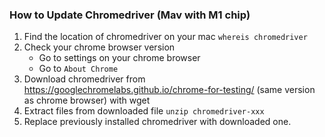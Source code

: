 ### How to Update Chromedriver (Mav with M1 chip)

1. Find the location of chromedriver on your mac `whereis chromedriver`
2. Check your chrome browser version
    - Go to settings on your chrome browser
    - Go to `About Chrome`
2. Download chromedriver from https://googlechromelabs.github.io/chrome-for-testing/ (same version as chrome browser) with wget
3. Extract files from downloaded file `unzip chromedriver-xxx`
4. Replace previously installed chromedriver with downloaded one.

